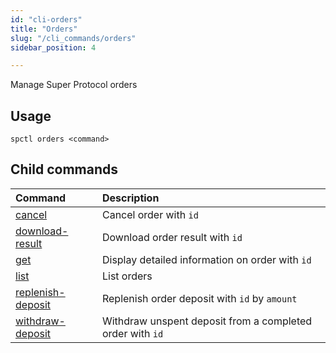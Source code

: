 ```yaml
---
id: "cli-orders"
title: "Orders"
slug: "/cli_commands/orders"
sidebar_position: 4

---
```


Manage Super Protocol orders

## Usage

```
spctl orders <command>
```

## Child commands

|**Command**|**Description**|
| :- | :- |
|[cancel](/testnet/cli/commands/orders/cancel)|Cancel order with `id`|
|[download-result](/testnet/cli/commands/orders/download-result)|Download order result with `id`|
|[get](/testnet/cli/commands/orders/get)|Display detailed information on order with `id`|
|[list](/testnet/cli/commands/orders/list)|List orders|
|[replenish-deposit](/testnet/cli/commands/orders/replenish-deposit)|Replenish order deposit with `id` by `amount`|
|[withdraw-deposit](/testnet/cli/commands/orders/withdraw-deposit)|Withdraw unspent deposit from a completed order with `id`|